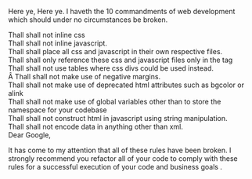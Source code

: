 Here ye, Here ye. I haveth the 10 commandments of web development which should under no circumstances be broken.

Thall shall not inline css  
Thall shall not inline javascript.  
Thall shall place all css and javascript in their own respective files.  
Thall shall only reference these css and javascript files only in the <head> tag  
Thall shall not use tables where css divs could be used instead.  
Â Thall shall not make use of negative margins.  
Thall shall not make use of deprecated html attributes such as bgcolor or alink  
Thall shall not make use of global variables other than to store the namespace for your codebase  
Thall shall not construct html in javascript using string manipulation.  
Thall shall not encode data in anything other than xml.  
Dear Google,  
  
It has come to my attention that all of these rules have been broken. I strongly recommend you refactor all of your code to comply with these rules for a successful execution of your code and business goals .  
